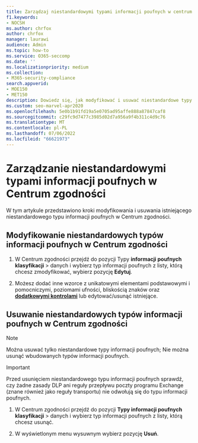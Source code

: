 ```yaml
---
title: Zarządzaj niestandardowymi typami informacji poufnych w centrum zgodności
f1.keywords:
- NOCSH
ms.author: chrfox
author: chrfox
manager: laurawi
audience: Admin
ms.topic: how-to
ms.service: O365-seccomp
ms.date: ''
ms.localizationpriority: medium
ms.collection:
- M365-security-compliance
search.appverid:
- MOE150
- MET150
description: Dowiedz się, jak modyfikować i usuwać niestandardowe typy informacji poufnych w Centrum zgodności.
ms.custom: seo-marvel-apr2020
ms.openlocfilehash: 5e0b1b91fd19a5e0705ad95affe888a87847caf8
ms.sourcegitcommit: c29fc9d7477c3985d02d7a956a9f4b311c4d9c76
ms.translationtype: MT
ms.contentlocale: pl-PL
ms.lasthandoff: 07/06/2022
ms.locfileid: "66621973"
---
```

# <a name="manage-custom-sensitive-information-types-in-the-compliance-center"></a>Zarządzanie niestandardowymi typami informacji poufnych w Centrum zgodności

W tym artykule przedstawiono kroki modyfikowania i usuwania istniejącego niestandardowego typu informacji poufnych w Centrum zgodności.

## <a name="modify-custom-sensitive-information-types-in-the-compliance-center"></a>Modyfikowanie niestandardowych typów informacji poufnych w Centrum zgodności

1. W Centrum zgodności przejdź do pozycji Typy **informacji poufnych** **klasyfikacji** \> danych i wybierz typ informacji poufnych z listy, którą chcesz zmodyfikować, wybierz pozycję **Edytuj**.

2. Możesz dodać inne wzorce z unikatowymi elementami podstawowymi i pomocniczymi, poziomami ufności, bliskością znaków oraz [**dodatkowymi kontrolami**](sit-regex-validators-additional-checks.md#sensitive-information-type-additional-checks) lub edytować/usunąć istniejące.

## <a name="remove-custom-sensitive-information-types-in-the-compliance-center"></a>Usuwanie niestandardowych typów informacji poufnych w Centrum zgodności 

> [!NOTE]
> Można usuwać tylko niestandardowe typy informacji poufnych; Nie można usunąć wbudowanych typów informacji poufnych.

> [!IMPORTANT]
> Przed usunięciem niestandardowego typu informacji poufnych sprawdź, czy żadne zasady DLP ani reguły przepływu poczty programu Exchange (znane również jako reguły transportu) nie odwołują się do typu informacji poufnych.

1. W Centrum zgodności przejdź do pozycji **Typy informacji poufnych** **klasyfikacji** \> danych i wybierz typ informacji poufnych z listy, którą chcesz usunąć.

2. W wyświetlonym menu wysuwnym wybierz pozycję **Usuń**.
